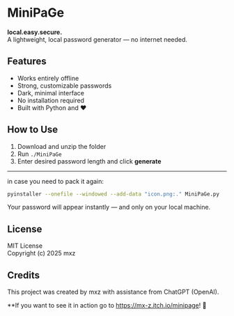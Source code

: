 # MiniPaGe

**local.easy.secure.**  
A lightweight, local password generator — no internet needed.

## Features
- Works entirely offline
- Strong, customizable passwords
- Dark, minimal interface
- No installation required
- Built with Python and ❤️

## How to Use
1. Download and unzip the folder
2. Run `./MiniPaGe`
3. Enter desired password length and click **generate**

---

in case you need to pack it again: 
```bash
pyinstaller --onefile --windowed --add-data "icon.png:." MiniPaGe.py
```

Your password will appear instantly — and only on your local machine.

## License
MIT License  
Copyright (c) 2025 mxz

## Credits
This project was created by mxz with assistance from ChatGPT (OpenAI).

**If you want to see it in action go to https://mx-z.itch.io/minipage! 👾
